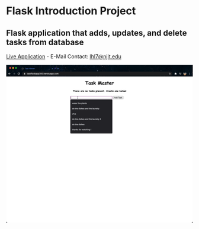 # Flask Introduction Project 

## Flask application that adds, updates, and delete tasks from database

[Live Application](https://taskflaskapp300.herokuapp.com/) - E-Mail Contact: lhl7@njit.edu

![Application Preview](taskFlask.gif)


